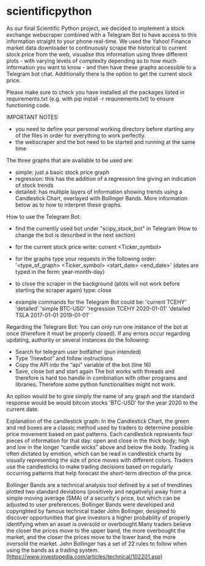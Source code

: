 # scientificpython
As our final Scientific Python project, we decided to implement a stock exchange webscraper combined with a Telegram Bot to have access to this information straight to your phone real-time. We used the Yahoo! Finance market data downloader to continuously scrape the historical to current stock price from the web, visualise this information using three different plots - with varying levels of complexity depending as to how much information you want to know - and then have these graphs accessible to a Telegram bot chat. Additionally there is the option to get the current stock price.

Please make sure to check you have installed all the packages listed in requirements.txt (e.g. with pip install -r requirements.txt) to ensure functioning code.

IMPORTANT NOTES:
- you need to define your personal working directory before starting any of the files in order for everything to work perfectly.
- the webscraper and the bot need to be started and running at the same time

The three graphs that are available to be used are: 
- simple: just a basic stock price graph
- regression: this has the addition of a regression line giving an indication of stock trends 
- detailed: has multiple layers of information showing trends using a Candlestick Chart, overlayed with Bollinger Bands. More information below as to how to interpret these graphs. 

How to use the Telegram Bot:
- find the currently used bot under "scipy_stock_bot" in Telegram (How to change the bot is described in the next section)

- for the current stock price write: current <Ticker_symbol>
- for the graphs type your requests in the following order: '<type_of_graph> <Ticker_symbol> <start_date> <end_date>' (dates are typed in the form: year-month-day)
- to close the scraper in the background (plots will not work before starting the scraper again) type: close
- example commands for the Telegram Bot could be: 
'current TCEHY'
'detailed'
'simple BTC-USD'
'regression TCEHY 2020-01-01'
'detailed TSLA 2017-01-01 2019-01-01'

Regarding the Telegram Bot:
You can only run one instance of the bot at once (therefore it must be properly closed). If any errors occur regarding updating, authority or several instances do the following:
-  Search for telegram user botfather (pun intended)
-  Type “/newbot” and follow instructions
-  Copy the API into the “api” variable of the bot (line 16)
-  Save, close bot and start again
The bot works with threads and therefore is hard too handle in combination with other programs and libraries. Therefore some python functionalities might not work.

An option would be to give simply the name of any graph and the standard response would be would bitcoin stocks 'BTC-USD' for the year 2020 to the current date.

Explanation of the candlestick graph:
In the Candlestick Chart, the green and red boxes are a classic method used by traders to determine possible price movement based on past patterns. Each candlestick represents four pieces of information for that day: open and close in the thick body; high and low in the longer “candle wicks” above and below the body. Trading is often dictated by emotion, which can be read in candlestick charts by visually representing the size of price moves with different colors. Traders use the candlesticks to make trading decisions based on regularly occurring patterns that help forecast the short-term direction of the price.


Bollinger Bands are a technical analysis tool defined by a set of trendlines plotted two standard deviations (positively and negatively) away from a simple moving average (SMA) of a security's price, but which can be adjusted to user preferences. Bollinger Bands were developed and copyrighted by famous technical trader John Bollinger, designed to discover opportunities that give investors a higher probability of properly identifying when an asset is oversold or overbought.Many traders believe the closer the prices move to the upper band, the more overbought the market, and the closer the prices move to the lower band, the more oversold the market. John Bollinger has a set of 22 rules to follow when using the bands as a trading system. [https://www.investopedia.com/articles/technical/102201.asp]
